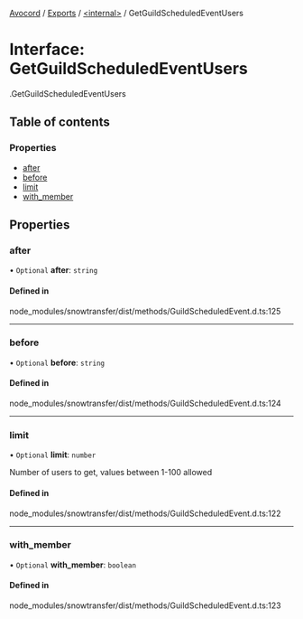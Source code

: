 [Avocord](../README.md) / [Exports](../modules.md) / [<internal\>](../modules/internal_.md) / GetGuildScheduledEventUsers

# Interface: GetGuildScheduledEventUsers

[<internal>](../modules/internal_.md).GetGuildScheduledEventUsers

## Table of contents

### Properties

- [after](internal_.GetGuildScheduledEventUsers.md#after)
- [before](internal_.GetGuildScheduledEventUsers.md#before)
- [limit](internal_.GetGuildScheduledEventUsers.md#limit)
- [with\_member](internal_.GetGuildScheduledEventUsers.md#with_member)

## Properties

### after

• `Optional` **after**: `string`

#### Defined in

node_modules/snowtransfer/dist/methods/GuildScheduledEvent.d.ts:125

___

### before

• `Optional` **before**: `string`

#### Defined in

node_modules/snowtransfer/dist/methods/GuildScheduledEvent.d.ts:124

___

### limit

• `Optional` **limit**: `number`

Number of users to get, values between 1-100 allowed

#### Defined in

node_modules/snowtransfer/dist/methods/GuildScheduledEvent.d.ts:122

___

### with\_member

• `Optional` **with\_member**: `boolean`

#### Defined in

node_modules/snowtransfer/dist/methods/GuildScheduledEvent.d.ts:123
